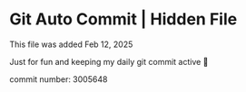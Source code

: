 # Git Auto Commit | Hidden File

This file was added Feb 12, 2025

Just for fun and keeping my daily git commit active 🤪

commit number: 3005648
